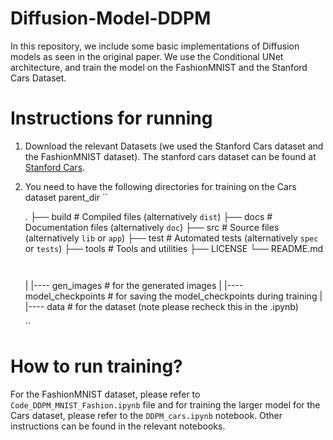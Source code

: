 # Diffusion-Model-DDPM
In this repository, we include some basic implementations of Diffusion models as seen in the original paper. We use the Conditional UNet architecture, and train the model on the FashionMNIST and the Stanford Cars Dataset.

# Instructions for running

1. Download the relevant Datasets (we used the Stanford Cars dataset and the FashionMNIST dataset). The stanford cars dataset can be found at [Stanford Cars](https://ai.stanford.edu/~jkrause/cars/car_dataset.html).

2. You need to have the following directories for training on the Cars dataset
    parent_dir
    ``
    
    
    .
    ├── build                   # Compiled files (alternatively `dist`)
    ├── docs                    # Documentation files (alternatively `doc`)
    ├── src                     # Source files (alternatively `lib` or `app`)
    ├── test                    # Automated tests (alternatively `spec` or `tests`)
    ├── tools                   # Tools and utilities
    ├── LICENSE
    └── README.md
    
    ``
    ``
    
      |
      |---- gen_images # for the generated images
      |
      |---- model_checkpoints # for saving the model_checkpoints during training
      |
      |---- data # for the dataset (note please recheck this in the .ipynb)
      
   ``

# How to run training?

For the FashionMNIST dataset, please refer to ``Code_DDPM_MNIST_Fashion.ipynb`` file and for training the larger model for the Cars dataset, please refer to the ``DDPM_cars.ipynb`` notebook. Other instructions can be found in the relevant notebooks.
